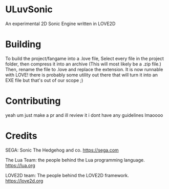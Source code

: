 # ULuvSonic

An experimental 2D Sonic Engine written in LOVE2D

# Building

To build the project/fangame into a .love file, Select every file in the project folder, then compress it into an archive (This will most likely be a .zip file.) Then, rename the file to <gamename>.love and replace the extension. It is now runnable with LOVE! there is probably some utility out there that will turn it into an EXE file but that's out of our scope ;)

# Contributing

yeah um just make a pr and ill review it i dont have any guidelines lmaoooo

# Credits

SEGA: Sonic The Hedgehog and co. https://sega.com

The Lua Team: the people behind the Lua programming language. https://lua.org

LOVE2D team: The people behind the LOVE2D framework. https://love2d.org
